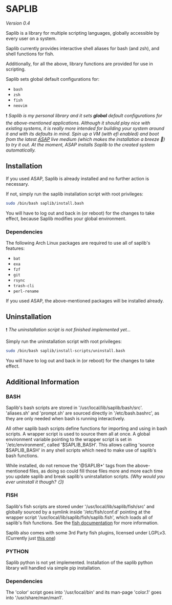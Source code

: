 # SAPLIB

*Version 0.4*

Saplib is a library for multiple scripting languages, globally accessible by
every user on a system.

Saplib currently provides interactive shell aliases for bash (and zsh), and shell
functions for fish.

Additionally, for all the above, library functions are provided for use in scripting.

Saplib sets global default configurations for:

* `bash`
* `zsh`
* `fish`
* `neovim`

:heavy_exclamation_mark: *Saplib is my personal library and it sets **global**
default configurations for the above-mentioned applications.
Although it should play nice with existing systems, it is really more intended
for building your system around it and with its defaults in mind.
Spin up a VM (with efi enabled) and boot from the latest [ASAP](/asap/README.md)
live medium (which makes the installation a breeze :rocket:) to try it out.
At the moment, ASAP installs Saplib to the created system automatically.*

## Installation

If you used ASAP, Saplib is already installed and no further action is necessary.

If not, simply run the saplib installation script with root privileges:

```bash
sudo /bin/bash saplib/install.bash
```

You will have to log out and back in (or reboot) for the changes to take effect,
because Saplib modifies your global environment.

### Dependencies

The following Arch Linux packages are required to use all of saplib's features:

* `bat`
* `exa`
* `fzf`
* `git`
* `rsync`
* `trash-cli`
* `perl-rename`

If you used ASAP, the above-mentioned packages will be installed already.

## Uninstallation

:heavy_exclamation_mark: *The uninstallation script is not finished implemented
yet...*

Simply run the uninstallation script with root privileges:

```bash
sudo /bin/bash saplib/install-scripts/uninstall.bash
```

You will have to log out and back in (or reboot) for the changes to take effect.

## Additional Information

### BASH

Saplib's bash scripts are stored in '/usr/local/lib/saplib/bash/src'.
'aliases.sh' and 'prompt.sh' are sourced directly in '/etc/bash.bashrc', as they
are only needed when bash is running interactively.

All other saplib bash scripts define functions for importing and using in bash
scripts.
A wrapper script is used to source them all at once. A global environment
variable pointing to the wrapper script is set in '/etc/environment', called
'$SAPLIB_BASH'. This allows calling 'source $SAPLIB_BASH' in any shell scripts
which need to make use of saplib's bash functions.

While installed, do not remove the '@SAPLIB*' tags from the above-mentioned files,
as doing so could fill those files more and more each time you update saplib and
break saplib's uninstallation scripts. *(Why would you ever uninstall it though? :smirk:)*

### FISH

Saplib's fish scripts are stored under '/usr/local/lib/saplib/fish/src' and
globally sourced by a symlink inside '/etc/fish/conf.d' pointing at the wrapper
script '/usr/local/lib/saplib/fish/saplib.fish', which loads all of saplib's fish
functions. See the [fish documentation](https://fishshell.com/docs/current/index.html#initialization-files)
for more information.

Saplib also comes with some 3rd Party fish plugins, licensed under LGPLv3.
(Currently just [this one](https://github.com/laughedelic/pisces))

### PYTHON

Saplib python is not yet implemented.
Installation of the saplib python library will handled via simple pip installation.

### Dependencies

The 'color' script goes into '/usr/local/bin' and its man-page 'color.1' goes
into '/usr/share/man/man1'.
